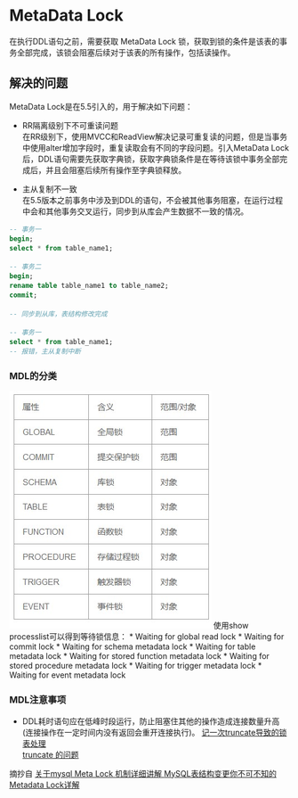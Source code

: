 # MetaData Lock
在执行DDL语句之前，需要获取 MetaData Lock 锁，获取到锁的条件是该表的事务全部完成，该锁会阻塞后续对于该表的所有操作，包括读操作。

## 解决的问题
MetaData Lock是在5.5引入的，用于解决如下问题：
* RR隔离级别下不可重读问题   
在RR级别下，使用MVCC和ReadView解决记录可重复读的问题，但是当事务中使用alter增加字段时，重复读取会有不同的字段问题。引入MetaData Lock后，DDL语句需要先获取字典锁，获取字典锁条件是在等待该锁中事务全部完成后，并且会阻塞后续所有操作至字典锁释放。

* 主从复制不一致   
在5.5版本之前事务中涉及到DDL的语句，不会被其他事务阻塞，在运行过程中会和其他事务交叉运行，同步到从库会产生数据不一致的情况。
```sql
-- 事务一
begin;
select * from table_name1;

-- 事务二
begin;
rename table table_name1 to table_name2;
commit;

-- 同步到从库，表结构修改完成

-- 事务一
select * from table_name1;
-- 报错，主从复制中断
```

### MDL的分类
<img src=".\image\25.jpg" alt="25" />    
使用show processlist可以得到等待锁信息：
* Waiting for global read lock 
* Waiting for commit lock
* Waiting for schema metadata lock
* Waiting for table metadata lock
* Waiting for stored function metadata lock
* Waiting for stored procedure metadata lock
* Waiting for trigger metadata lock
* Waiting for event metadata lock


### MDL注意事项
* DDL耗时语句应在低峰时段运行，防止阻塞住其他的操作造成连接数量升高(连接操作在一定时间内没有返回会重开连接执行)。
[记一次truncate导致的锁表处理](https://blog.csdn.net/qian_xiaoqian/article/details/53813333)   
[truncate 的问题](https://houbb.github.io/2017/02/27/mysql-truncate)


摘抄自
[关于mysql Meta Lock 机制详细讲解 ](http://blog.itpub.net/29896444/viewspace-2101567/)
[MySQL表结构变更你不可不知的Metadata Lock详解](https://www.jb51.net/article/145599.htm)